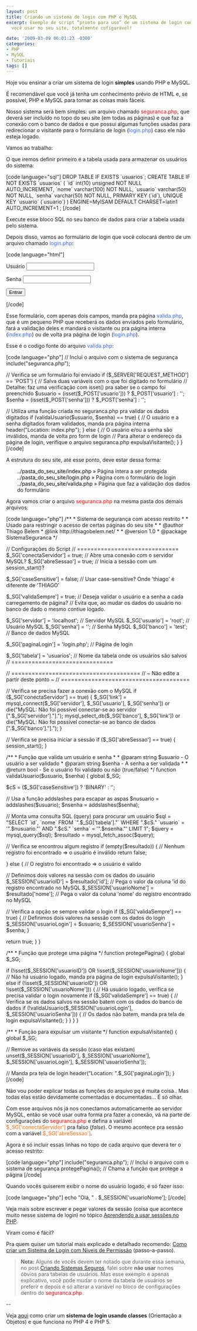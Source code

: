 ```yaml
---
layout: post
title: Criando um sistema de login com PHP e MySQL
excerpt: Exemplo de script “pronto para uso” de um sistema de login completo para
  você usar no seu site, totalmente cofigurável!

date: '2009-03-09 06:01:23 -0300'
categories:
- PHP
- MySQL
- Tutoriais
tags: []
---
```

<p>Hoje vou ensinar a criar um sistema de login <strong>simples</strong> usando PHP e MySQL.</p>
<p>É recomendável que você já tenha um conhecimento prévio de HTML e, se possível, PHP e MySQL para tornar as coisas mais fáceis.</p>
<p>Nosso sistema será bem simples: um arquivo chamado <span style="color: #ff0000;">seguranca.php</span>, que deverá ser incluído no topo do seu site (em todas as páginas) e que faz a conexão com o banco de dados e que possui algumas funções usadas para redirecionar o visitante para o formulário de login (<span style="color: #3366ff;">login.php</span>) caso ele não esteja logado.</p>
<p>Vamos ao trabalho:</p>
<p>O que iremos definir primeiro é a tabela usada para armazenar os usuários do sistema:</p>
<p>[code language="sql"]
DROP TABLE IF EXISTS `usuarios`;
CREATE TABLE IF NOT EXISTS `usuarios` (
`id` int(10) unsigned NOT NULL AUTO_INCREMENT,
`nome` varchar(100) NOT NULL,
`usuario` varchar(50) NOT NULL,
`senha` varchar(50) NOT NULL,
PRIMARY KEY (`id`),
UNIQUE KEY `usuario` (`usuario`)
) ENGINE=MyISAM DEFAULT CHARSET=latin1 AUTO_INCREMENT=1 ;
[/code]</p>
<p>Execute esse bloco SQL no seu banco de dados para criar a tabela usada pelo sistema.</p>
<p>Depois disso, vamos ao formulário de login que você colocará dentro de um arquivo chamado <span style="color: #3366ff;">login.php</span>:</p>
<p>[code language="html"]
<form method="post" action="valida.php">
<label>Usuário</label>
<input type="text" name="usuario" maxlength="50" /></p>
<p><label>Senha</label>
<input type="password" name="senha" maxlength="50" /></p>
<p><input type="submit" value="Entrar" />
</form>
[/code]</p>
<p>Esse formulário, com apenas dois campos, manda pra página <span style="color: #3366ff;">valida.php</span>, que é um pequeno PHP que receberá os dados enviados pelo formulário, fará a validação deles e mandará o visitante ou pra página interna (<span style="color: #3366ff;">index.php</span>) ou de volta pra página de login (<span style="color: #3366ff;">login.php</span>).</p>
<p>Esse é o codigo fonte do arquivo <span style="color: #3366ff;">valida.php</span>:</p>
<p>[code language="php"]
// Inclui o arquivo com o sistema de segurança
include("seguranca.php");</p>
<p>// Verifica se um formulário foi enviado
if ($_SERVER['REQUEST_METHOD'] == 'POST') {
// Salva duas variáveis com o que foi digitado no formulário
// Detalhe: faz uma verificação com isset() pra saber se o campo foi preenchido
$usuario = (isset($_POST['usuario'])) ? $_POST['usuario'] : '';
$senha = (isset($_POST['senha'])) ? $_POST['senha'] : '';</p>
<p>// Utiliza uma função criada no seguranca.php pra validar os dados digitados
if (validaUsuario($usuario, $senha) == true) {
// O usuário e a senha digitados foram validados, manda pra página interna
header("Location: index.php");
} else {
// O usuário e/ou a senha são inválidos, manda de volta pro form de login
// Para alterar o endereço da página de login, verifique o arquivo seguranca.php
expulsaVisitante();
}
}
[/code]</p>
<p>A estrutura do seu site, até esse ponto, deve estar dessa forma:</p>
<p style="padding-left: 30px;"><span style="color: #000000;">../pasta_do_seu_site/index.php</span> » Página intera a ser protegida
<span style="color: #000000;">../pasta_do_seu_site/login.php</span> » Página com o formulário de login
<span style="color: #000000;">../pasta_do_seu_site/valida.php</span> » Página que faz a validação dos dados do formulário</p>
<p>Agora vamos criar o arquivo <span style="color: #ff0000;">seguranca.php</span> na mesma pasta dos demais arquivos:</p>
<p>[code language="php"]
/**
* Sistema de segurança com acesso restrito
*
* Usado para restringir o acesso de certas páginas do seu site
*
* @author Thiago Belem <contato@thiagobelem.net>
* @link http://thiagobelem.net/
*
* @version 1.0
* @package SistemaSeguranca
*/</p>
<p>//  Configurações do Script
// ==============================
$_SG['conectaServidor'] = true;    // Abre uma conexão com o servidor MySQL?
$_SG['abreSessao'] = true;         // Inicia a sessão com um session_start()?</p>
<p>$_SG['caseSensitive'] = false;     // Usar case-sensitive? Onde 'thiago' é diferente de 'THIAGO'</p>
<p>$_SG['validaSempre'] = true;       // Deseja validar o usuário e a senha a cada carregamento de página?
// Evita que, ao mudar os dados do usuário no banco de dado o mesmo contiue logado.</p>
<p>$_SG['servidor'] = 'localhost';    // Servidor MySQL
$_SG['usuario'] = 'root';          // Usuário MySQL
$_SG['senha'] = '';                // Senha MySQL
$_SG['banco'] = 'test';            // Banco de dados MySQL</p>
<p>$_SG['paginaLogin'] = 'login.php'; // Página de login</p>
<p>$_SG['tabela'] = 'usuarios';       // Nome da tabela onde os usuários são salvos
// ==============================</p>
<p>// ======================================
//   ~ Não edite a partir deste ponto ~
// ======================================</p>
<p>// Verifica se precisa fazer a conexão com o MySQL
if ($_SG['conectaServidor'] == true) {
$_SG['link'] = mysql_connect($_SG['servidor'], $_SG['usuario'], $_SG['senha']) or die("MySQL: Não foi possível conectar-se ao servidor [".$_SG['servidor']."].");
mysql_select_db($_SG['banco'], $_SG['link']) or die("MySQL: Não foi possível conectar-se ao banco de dados [".$_SG['banco']."].");
}</p>
<p>// Verifica se precisa iniciar a sessão
if ($_SG['abreSessao'] == true) {
session_start();
}</p>
<p>/**
* Função que valida um usuário e senha
*
* @param string $usuario - O usuário a ser validado
* @param string $senha - A senha a ser validada
*
* @return bool - Se o usuário foi validado ou não (true/false)
*/
function validaUsuario($usuario, $senha) {
global $_SG;</p>
<p>$cS = ($_SG['caseSensitive']) ? 'BINARY' : '';</p>
<p>// Usa a função addslashes para escapar as aspas
$nusuario = addslashes($usuario);
$nsenha = addslashes($senha);</p>
<p>// Monta uma consulta SQL (query) para procurar um usuário
$sql = "SELECT `id`, `nome` FROM `".$_SG['tabela']."` WHERE ".$cS." `usuario` = '".$nusuario."' AND ".$cS." `senha` = '".$nsenha."' LIMIT 1";
$query = mysql_query($sql);
$resultado = mysql_fetch_assoc($query);</p>
<p>// Verifica se encontrou algum registro
if (empty($resultado)) {
// Nenhum registro foi encontrado => o usuário é inválido
return false;</p>
<p>} else {
// O registro foi encontrado => o usuário é valido</p>
<p>// Definimos dois valores na sessão com os dados do usuário
$_SESSION['usuarioID'] = $resultado['id']; // Pega o valor da coluna 'id do registro encontrado no MySQL
$_SESSION['usuarioNome'] = $resultado['nome']; // Pega o valor da coluna 'nome' do registro encontrado no MySQL</p>
<p>// Verifica a opção se sempre validar o login
if ($_SG['validaSempre'] == true) {
// Definimos dois valores na sessão com os dados do login
$_SESSION['usuarioLogin'] = $usuario;
$_SESSION['usuarioSenha'] = $senha;
}</p>
<p>return true;
}
}</p>
<p>/**
* Função que protege uma página
*/
function protegePagina() {
global $_SG;</p>
<p>if (!isset($_SESSION['usuarioID']) OR !isset($_SESSION['usuarioNome'])) {
// Não há usuário logado, manda pra página de login
expulsaVisitante();
} else if (!isset($_SESSION['usuarioID']) OR !isset($_SESSION['usuarioNome'])) {
// Há usuário logado, verifica se precisa validar o login novamente
if ($_SG['validaSempre'] == true) {
// Verifica se os dados salvos na sessão batem com os dados do banco de dados
if (!validaUsuario($_SESSION['usuarioLogin'], $_SESSION['usuarioSenha'])) {
// Os dados não batem, manda pra tela de login
expulsaVisitante();
}
}
}
}</p>
<p>/**
* Função para expulsar um visitante
*/
function expulsaVisitante() {
global $_SG;</p>
<p>// Remove as variáveis da sessão (caso elas existam)
unset($_SESSION['usuarioID'], $_SESSION['usuarioNome'], $_SESSION['usuarioLogin'], $_SESSION['usuarioSenha']);</p>
<p>// Manda pra tela de login
header("Location: ".$_SG['paginaLogin']);
}
[/code]</p>
<p>Não vou poder explicar todas as funções do arquivo pq é muita coisa.. Mas todas elas estão devidamente comentadas e documentadas... É só olhar.</p>
<p>Com esse arquivos nós já nos conectamos automaticamente ao servidor MySQL, então se você usar outra forma pra fazer a conexão, vá na parte de configurações do <span style="color: #ff0000;">seguranca.php</span> e defina a variável <span style="color: #ff6600;">$_SG['conectaServidor']</span> pra falso (<em>false</em>). O mesmo acontece pra sessão com a variável <span style="color: #ff6600;">$_SG['abreSessao']</span>.</p>
<p>Agora é só incluir essas linhas no topo de cada arquivo que deverá ter o acesso restrito:</p>
<p>[code language="php"]
include("seguranca.php"); // Inclui o arquivo com o sistema de segurança
protegePagina(); // Chama a função que protege a página
[/code]</p>
<p>Quando vocês quiserem exibir o nome do usuário logado, é só fazer isso:</p>
<p>[code language="php"]
echo "Olá, " . $_SESSION['usuarioNome'];
[/code]</p>
<p>Veja mais sobre escrever e pegar valores da sessão (coisa que acontece muito nesse sistema de login) no tópico <a href="http://blog.thiagobelem.net/php/aprendendo-a-usar-sessoes-no-php/" target="_blank">Aprendendo a usar sessões no PHP</a>.</p>
<p>Viram como é fácil?</p>
<p>Pra quem quiser um tutorial mais explicado e detalhado recomendo: <a href="http://blog.thiagobelem.net/mysql/como-criar-um-sistema-de-login-com-niveis-de-permissao/" target="_blank">Como criar um Sistema de Login com Níveis de Permissão</a> (passo-a-passo).</p>
<blockquote><p><strong>Nota:</strong> Alguns de vocês devem ter notado que durante essa semana, no post <a href="http://blog.thiagobelem.net/mysql/criando-sistemas-seguros-parte-1/" target="_blank">Criando Sistemas Seguros</a>, falei sobre <strong>não usar</strong> nomes óbvios para tabelas de usuários. Mas esse exemplo é apenas explicativo, você pode mudar o nome da tabela de usuários se preferir e depois é só alterar a variável no bloco de configurações dentro do <span style="color: #ff0000;">seguranca.php</span>.</p></blockquote>
<p>--</p>
<p>Veja <a href="http://blog.thiagobelem.net/mysql/criando-um-sistema-de-logins-com-classe-no-php-parte-1/" title="Criando um sistema de logins com classe no PHP" target="_blank">aqui</a> como criar um <strong>sistema de login usando classes</strong> (Orientação a Objetos) e que funciona no PHP 4 e PHP 5.</p>
